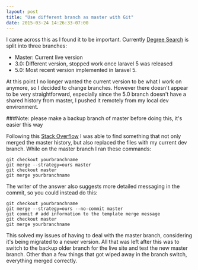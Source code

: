 ```yaml
---
layout: post
title: "Use different branch as master with Git"
date: 2015-03-24 14:26:33-07:00
---
```


I came across this as I found it to be important. Currently [Degree Search](http://degreesearch.arizona.edu) is split into three branches:

* Master: Current live version
* 3.0: Different version, stopped work once laravel 5 was released
* 5.0: Most recent version implemented in laravel 5.

At this point I no longer wanted the current version to be what I work on anymore, so I decided to change branches. However there doesn't appear to be very straightforward, especially since the 5.0 branch doesn't have a shared history from master, I pushed it remotely from my local dev environment.

###Note: please make a backup branch of master before doing this, it's easier this way

Following this [Stack Overflow](http://stackoverflow.com/a/2763118/1612852) I was able to find something that not only merged the master history, but also replaced the files with my current dev branch. While on the master branch I ran these commands:

    git checkout yourbranchname
    git merge --strategy=ours master
    git checkout master
    git merge yourbranchname

The writer of the answer also suggests more detailed messaging in the commit, so you could instead do this:

    git checkout yourbranchname
    git merge --strategy=ours --no-commit master
    git commit # add information to the template merge message
    git checkout master
    git merge yourbranchname

This solved my issues of having to deal with the master branch, considering it's being migrated to a newer version. All that was left after this was to switch to the backup older branch for the live site and test the new master branch. Other than a few things that got wiped away in the branch switch, everything merged correctly.
